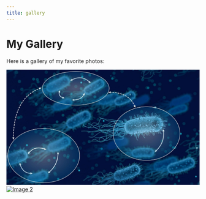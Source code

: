 ```yaml
---
title: gallery
---
```


# My Gallery

Here is a gallery of my favorite photos:

<a href="images/background_microbes.jpg" data-lightbox="gallery"><img src="images/background_microbes.jpg" alt="Image 1"></a>
<a href="images/image2.jpg" data-lightbox="gallery"><img src="images/image2.jpg" alt="Image 2"></a>
<!-- Add more images as needed -->

<script src="https://cdnjs.cloudflare.com/ajax/libs/lightbox2/2.11.3/js/lightbox.min.js"></script>
